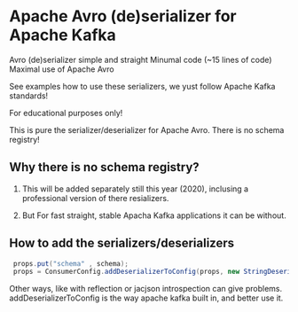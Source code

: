 # Apache Avro (de)serializer for Apache Kafka 
Avro (de)serializer simple and straight
Minumal code (~15 lines of code)
Maximal use of Apache Avro 

See examples how to use these serializers, we yust follow Apache Kafka standards!

For educational purposes only!

This is pure the serializer/deserializer for Apache Avro.
There is no schema registry!

## Why there is no schema registry?

1. This will be added separately still this year (2020), inclusing a professional version of there resializers.

2. But For fast straight, stable Apacha Kafka applications it can be without.

  
## How to add the serializers/deserializers

```java
 props.put("schema" , schema);
 props = ConsumerConfig.addDeserializerToConfig(props, new StringDeserializer(), new AvroDeserializer<AvroPerson>());
``` 
Other ways, like with reflection or jacjson introspection can give problems.
addDeserializerToConfig is the way apache kafka built in, and better use it.
